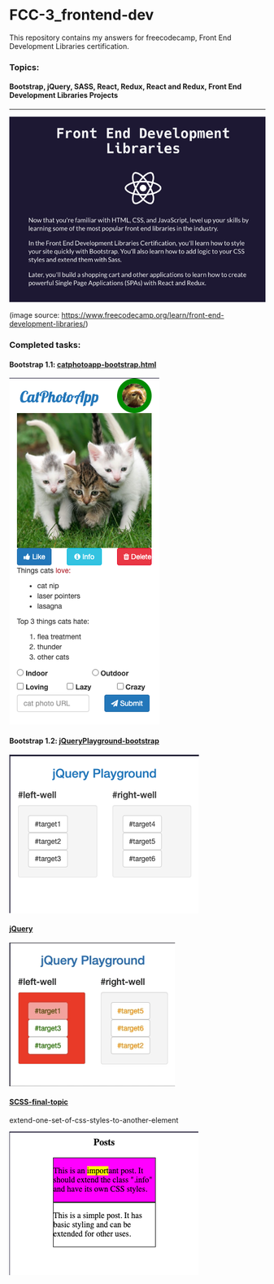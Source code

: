 # FCC-3_frontend-dev
This repository contains my answers for freecodecamp, Front End Development Libraries certification.
### Topics:
#### Bootstrap, jQuery, SASS, React, Redux, React and Redux, Front End Development Libraries Projects


*** 
![](images/ss1.png)

(image source: https://www.freecodecamp.org/learn/front-end-development-libraries/)

### Completed tasks:

#### Bootstrap 1.1: [catphotoapp-bootstrap.html](catphotoapp-bootstrap.html)

![](images/catphotoapp-bootstrap.html.png)

#### Bootstrap 1.2: [jQueryPlayground-bootstrap](jQueryPlayground-bootstrap.html)

![](images/jQueryPlayground-bootstrap.html.png)

#### [jQuery](jQuery.html)

![](images/jQuery.html.gif)

#### [SCSS-final-topic](extend-one-set-of-css-styles-to-another-element.html)

extend-one-set-of-css-styles-to-another-element

![](images/extend-one-set-of-css-styles-to-another-element.png)
